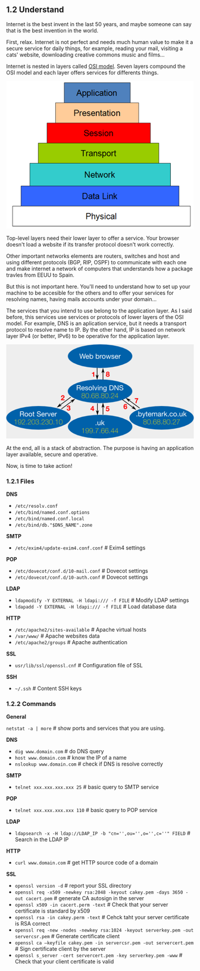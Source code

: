 ## 1.2 Understand

Internet is the best invent in the last 50 years, and maybe someone can say that is the best invention in the world.

First, relax. Internet is not perfect and needs much human value to make it a secure service for daily things, for example, reading your mail, visiting a cats' website, downloading creative commons music and films...

Internet is nested in layers called [OSI model](https://en.wikipedia.org/wiki/OSI_model). Seven layers compound the OSI model and each layer offers services for differents things.

![](img/osi-layers.png)


Top-level layers need their lower layer to offer a service. Your browser doesn't load a website if its transfer protocol doesn't work correctly.

Other important networks elements are routers, switches and host and using different protocols (BGP, RIP, OSPF) to communicate with each one and make internet a network of computers that understands how a package travles from EEUU to Spain.

But this is not important here. You'll need to understand how to set up your machine to be accesible for the others and to offer your services for resolving names, having mails accounts under your domain...

The services that you intend to use belong to the application layer. As I said before, this services use services or protocols of lower layers of the OSI model. For example, DNS is an aplication service, but it needs a transport protocol to resolve name to IP. By the other hand, IP is based on network layer IPv4 (or better, IPv6) to be operative for the application layer.

![](img/dns-works.png)

At the end, all is a stack of abstraction. The purpose is having an application layer available, secure and operative.

Now, is time to take action!

### 1.2.1 Files

**DNS**

* `/etc/resolv.conf`
* `/etc/bind/named.conf.options`
* `/etc/bind/named.conf.local`
* `/etc/bind/db."$DNS_NAME".zone`

**SMTP**

* `/etc/exim4/update-exim4.conf.conf` # Exim4 settings

**POP**

* `/etc/dovecot/conf.d/10-mail.conf` # Dovecot settings
* `/etc/dovecot/conf.d/10-auth.conf` # Dovecot settings

**LDAP**

* `ldapmodify -Y EXTERNAL -H ldapi:/// -f FILE` # Modify LDAP settings
* `ldapadd -Y EXTERNAL -H ldapi:/// -f FILE` # Load database data

**HTTP**

* `/etc/apache2/sites-available` # Apache virtual hosts
* `/var/www/` # Apache websites data
* `/etc/apache2/groups` # Apache authentication

**SSL**

* `usr/lib/ssl/openssl.cnf` # Configuration file of SSL

**SSH**

* `~/.ssh` # Content SSH keys


### 1.2.2 Commands

**General**

`netstat -a | more` # show ports and services that you are using.

**DNS**

* `dig www.domain.com` # do DNS query
* `host www.domain.com` # know the IP of a name
* `nslookup www.domain.com` # check if DNS is resolve correctly

**SMTP**

* `telnet xxx.xxx.xxx.xxx 25` # basic query to SMTP service

**POP**

* `telnet xxx.xxx.xxx.xxx 110` # basic query to POP service

**LDAP**

* `ldapsearch -x -H ldap://LDAP_IP -b "cn='',ou='',o='',c=''" FIELD` # Search in the LDAP IP

**HTTP**

*  `curl www.domain.com` # get HTTP source code of a domain

**SSL**

* `openssl version -d` # report your SSL directory
* `openssl req -x509 -newkey rsa:2048 -keyout cakey.pem -days 3650 -out cacert.pem` # generate CA autosign in the server
* `openssl x509 -in cacert.perm -text` # Check that your server certificate is standard by x509
* `openssl rsa -in cakey.perm -text` # Cehck taht your server certificate is RSA correct
* `openssl req -new -nodes -newkey rsa:1024 -keyout serverkey.pem -out servercsr.pem` # Generate certificate client
* `openssl ca –keyfile cakey.pem -in servercsr.pem -out servercert.pem` # Sign certificate client by the server
* `openssl s_server -cert servercert.pem -key serverkey.pem -www` # Check that your client certificate is valid
